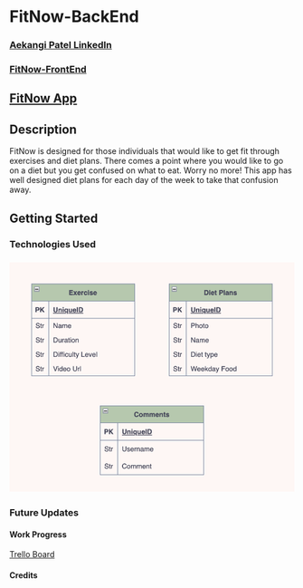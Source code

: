 # FitNow-BackEnd

### [Aekangi Patel LinkedIn](https://www.linkedin.com/in/aekangipatel/)

### [FitNow-FrontEnd](https://github.com/Aekangi/FitNow-FrontEnd)

## [FitNow App]()

## Description

FitNow is designed for those individuals that would like to get fit through exercises and diet plans. There comes a point where you would like to go on a diet but you get confused on what to eat. Worry no more! This app has well designed diet plans for each day of the week to take that confusion away.

## Getting Started

### Technologies Used

### ![Entity Relationship Diagram](assets/FitNow-ERD.png)

### Future Updates

#### Work Progress

[Trello Board](https://trello.com/b/A2NWRgj5/fitnow)

#### Credits
